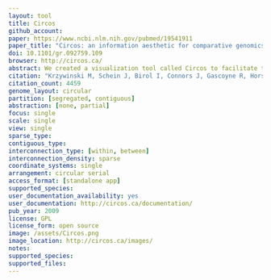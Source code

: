 ```yaml
---
layout: tool 
title: Circos
github_account: 
paper: https://www.ncbi.nlm.nih.gov/pubmed/19541911
paper_title: "Circos: an information aesthetic for comparative genomics"
doi: 10.1101/gr.092759.109
browser: http://circos.ca/
abstract: We created a visualization tool called Circos to facilitate the identification and analysis of similarities and differences arising from comparisons of genomes. Our tool is effective in displaying variation in genome structure and, generally, any other kind of positional relationships between genomic intervals. Such data are routinely produced by sequence alignments, hybridization arrays, genome mapping, and genotyping studies. Circos uses a circular ideogram layout to facilitate the display of relationships between pairs of positions by the use of ribbons, which encode the position, size, and orientation of related genomic elements. Circos is capable of displaying data as scatter, line, and histogram plots, heat maps, tiles, connectors, and text. Bitmap or vector images can be created from GFF-style data inputs and hierarchical configuration files, which can be easily generated by automated tools, making Circos suitable for rapid deployment in data analysis and reporting pipelines.
citation: "Krzywinski M, Schein J, Birol I, Connors J, Gascoyne R, Horsman D, et al. Circos: an information aesthetic for comparative genomics. Genome Res. 2009;19: 1639–1645."
citation_count: 4459
genome_layout: circular
partition: [segregated, contiguous]
abstraction: [none, partial]
focus: single
scale: single
view: single
sparse_type: 
contiguous_type: 
interconnection_type: [within, between]
interconnection_density: sparse
coordinate_systems: single
arrangement: circular serial
access_format: [standalone app]
supported_species: 
user_documentation_availability: yes
user_documentation: http://circos.ca/documentation/
pub_year: 2009
license: GPL
license_form: open source
image: /assets/Circos.png
image_location: http://circos.ca/images/
notes: 
supported_species: 
supported_files: 
---
```

